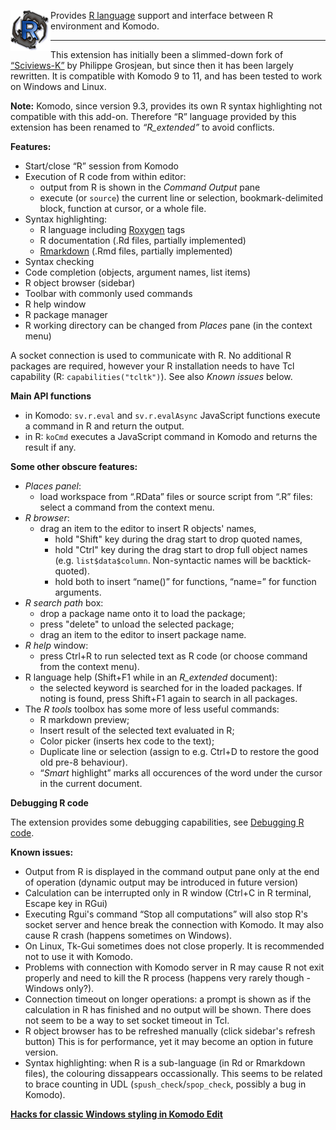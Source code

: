 
<img align="left" src="https://raw.githubusercontent.com/k-barton/komodor/master/img/logo1.png"
alt="KomodoR logo" style="float: left" />

Provides [R language](https://www.r-project.org/) support and interface between 
R environment and Komodo. 

***

This extension has initially been a slimmed-down fork of
[“Sciviews-K”](https://community.komodoide.com/packages/addons/sciviews-k/) by 
Philippe Grosjean, but since then it has been largely rewritten. 
It is compatible with Komodo 9 to 11, and has been tested to work on Windows 
and Linux.

**Note:** Komodo, since version 9.3, provides its own R syntax highlighting 
not compatible with this add-on. Therefore “R” language provided by 
this extension has been renamed to *“R_extended”* to avoid conflicts.

**Features:**

* Start/close “R” session from Komodo
* Execution of R code from within editor:
   + output from R is shown in the _Command Output_ pane
   + execute (or `source`) the current line or selection, bookmark-delimited 
     block, function at cursor, or a whole file.
* Syntax highlighting:
   + R language including [Roxygen](http://roxygen.org/) tags
   + R documentation (.Rd files, partially implemented)
   + [Rmarkdown](https://cran.r-project.org/package=rmarkdown) 
     (.Rmd files, partially implemented)
* Syntax checking
* Code completion (objects, argument names, list items)
* R object browser (sidebar)
* Toolbar with commonly used commands
* R help window
* R package manager
* R working directory can be changed from _Places_ pane (in the context menu)

A socket connection is used to communicate with R. No additional R packages 
are required, however your R installation needs to have Tcl capability 
(R: `capabilities("tcltk")`). See also _Known issues_ below.


**Main API functions**

*  in Komodo: `sv.r.eval` and `sv.r.evalAsync` JavaScript functions execute a 
   command in R and return the output.
*  in R: `koCmd` executes a JavaScript command in Komodo and returns the result 
   if any.
   
   
**Some other obscure features:**

* *_Places_ panel*:
    * load workspace from “.RData” files or source script from “.R” files: 
      select a command from the context menu.
* *R browser*:
    * drag an item to the editor to insert R objects' names,
        * hold "Shift" key during the drag start to drop quoted names,  
        * hold "Ctrl" key during the drag start to drop full object names
          (e.g. `list$data$column`. Non-syntactic names will be backtick-quoted).
		* hold both to insert “name()” for functions, “name=” for function 
		  arguments.
* *R search path* box:
    * drop a package name onto it to load the package;
    * press "delete" to unload the selected package; 
    * drag an item to the editor to insert package name.
* *R help* window:
    * press Ctrl+R to run selected text as R code (or choose command from the 
	  context menu).
* R language help (Shift+F1 while in an *R_extended* document):
    * the selected keyword is searched for in the loaded packages. If noting is 
	  found, press Shift+F1 again to search in all packages.
* The *R tools* toolbox has some more of less useful commands:
    * R markdown preview;
    * Insert result of the selected text evaluated in R;
	* Color picker (inserts hex code to the text);
	* Duplicate line or selection (assign to e.g. Ctrl+D to restore the good old 
	  pre-8 behaviour).
	* “_Smart_ highlight” marks all occurences of the word under the cursor in 
	  the current document.

	  
**Debugging R code**

The extension provides some debugging capabilities, see 
[Debugging R code](debugging.md).   

**Known issues:**

* Output from R is displayed in the command output pane only at the end of 
  operation (dynamic output may be introduced in future version)
* Calculation can be interrupted only in R window (Ctrl+C in R terminal, Escape 
  key in RGui)
* Executing Rgui's command “Stop all computations” will also stop R's socket 
  server and hence break the connection with Komodo. It may also cause R crash 
  (happens sometimes on Windows).
* On Linux, Tk-Gui sometimes does not close properly. It is recommended not to 
  use it with Komodo.
* Problems with connection with Komodo server in R may cause R not exit 
  properly and need to kill the R process (happens very rarely though - Windows only?).
* Connection timeout on longer operations: a prompt is shown as if the calculation
  in R has finished and no output will be shown. There does not seem to be a way
  to set socket timeout in Tcl.
* R object browser has to be refreshed manually (click sidebar's refresh button)
  This is for performance, yet it may become an option in future version.
* Syntax highlighting: when R is a sub-language (in Rd or Rmarkdown files), the 
  colouring dissappears occassionally. This seems to be related to brace 
  counting in UDL (`spush_check`/`spop_check`, possibly a bug in Komodo).


**[Hacks for classic Windows styling in Komodo Edit](improveKo9.md)**
